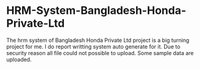 # HRM-System-Bangladesh-Honda-Private-Ltd
The hrm system of Bangladesh Honda Private Ltd project is a big turning project for me. I do report writting system auto generate for it. Due to security reason all file could not possible to upload. Some sample data are uploaded. 
